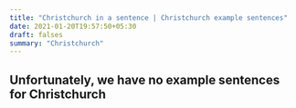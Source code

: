 ```yaml
---
title: "Christchurch in a sentence | Christchurch example sentences"
date: 2021-01-20T19:57:50+05:30
draft: falses
summary: "Christchurch"
---
```

## Unfortunately, we have no example sentences for Christchurch                 
